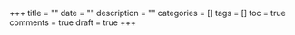 +++
title = ""
date = ""
description = ""
categories = []
tags = []
toc = true
comments = true
draft = true
+++
